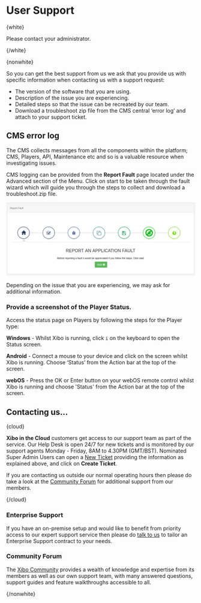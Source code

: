 <!--toc=troubleshooting-->

# User Support 

{white}

Please contact your administrator.

{/white}

{nonwhite}

So you can get the best support from us we ask that you provide us with specific information when contacting us with a support request:

- The version of the software that you are using.
- Description of the issue you are experiencing.
- Detailed steps so that the issue can be recreated by our team.
- Download a troubleshoot zip file from the CMS central ‘error log’ and attach to your support ticket.



## CMS error log

The CMS collects messages from all the components within the platform; CMS, Players, API, Maintenance etc and so is a valuable resource when investigating issues.

CMS logging can be provided from the **Report Fault** page located under the Advanced section of the Menu. Click on start to be taken through the fault wizard which will guide you through the steps to collect and download a troubleshoot.zip file.

![Fault Page](img/report-fault-step1.png)

Depending on the issue that you are experiencing, we may ask for additional information.



### Provide a screenshot of the Player Status.

Access the status page on Players by following the steps for the Player type:

**Windows** - Whilst Xibo is running, click `i` on the keyboard to open the Status screen.

**Android** - Connect a mouse to your device and click on the screen whilst Xibo is running. Choose ‘Status’ from the Action bar at the top of the screen.

**webOS** - Press the OK or Enter button on your webOS remote control whilst Xibo is running and choose 'Status' from the Action bar at the top of the screen.



## Contacting us…

{cloud}

**Xibo in the Cloud** customers get access to our support team as part of the service. Our Help Desk is open 24/7 for new tickets and is monitored by our support agents Monday - Friday, 8AM to 4.30PM (GMT/BST). Nominated Super Admin Users can open a [New Ticket](https://support.xibosignage.com/open.php) providing the information as explained above, and click on **Create Ticket**.

If you are contacting us outside our normal operating hours then please do take a look at the [Community Forum](https://community.xibo.org.uk/) for additional support from our members.

{/cloud}

### Enterprise Support

If you have an on-premise setup and would like to benefit from priority access to our expert support service then please do [talk to us](https://xibo.org.uk/contact) to tailor an Enterprise Support contract to your needs. 

### Community Forum

The [Xibo Community](https://community.xibo.org.uk/) provides a wealth of knowledge and expertise from its members as well as our own support team, with many answered questions, support guides and feature walkthroughs accessible to all.

{/nonwhite}